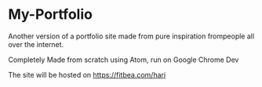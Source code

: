 # My-Portfolio

Another version of a portfolio site made from pure inspiration frompeople all over the internet.

Completely Made from scratch using Atom, run on Google Chrome Dev 

The site will be hosted on https://fitbea.com/hari

